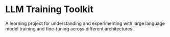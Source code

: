 # LLM Training Toolkit

A learning project for understanding and experimenting with large language model training and fine-tuning across different architectures.
